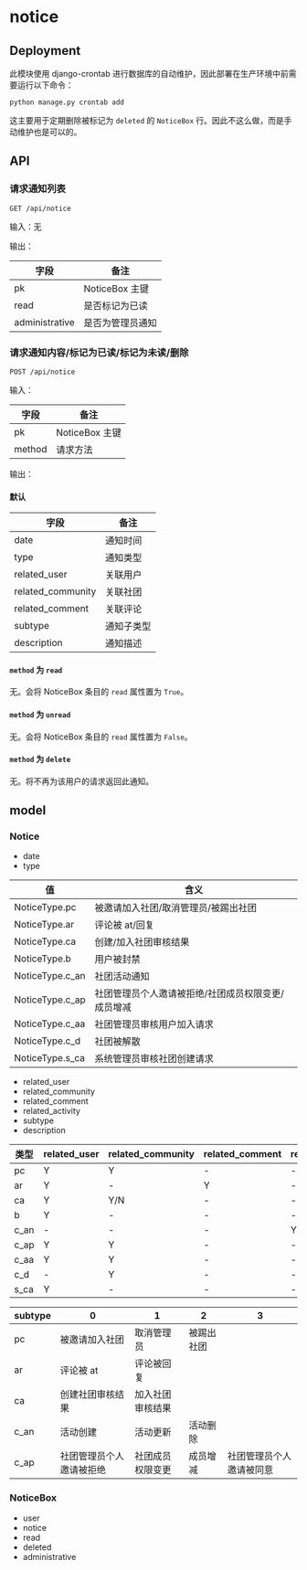 # notice

## Deployment

此模块使用 django-crontab 进行数据库的自动维护，因此部署在生产环境中前需要运行以下命令：

```shell
python manage.py crontab add
```

这主要用于定期删除被标记为 `deleted` 的 `NoticeBox` 行。因此不这么做，而是手动维护也是可以的。

## API

### 请求通知列表

`GET /api/notice`

输入：无

输出：

| 字段 | 备注 |
| -- | -- |
| pk | NoticeBox 主键 |
| read | 是否标记为已读 |
| administrative | 是否为管理员通知 |

### 请求通知内容/标记为已读/标记为未读/删除

`POST /api/notice`

输入：

| 字段 | 备注 |
| -- | -- |
| pk | NoticeBox 主键 |
| method | 请求方法 |

输出：

#### 默认

| 字段 | 备注 |
| -- | -- |
| date | 通知时间 |
| type | 通知类型 |
| related_user | 关联用户 |
| related_community | 关联社团 |
| related_comment | 关联评论 |
| subtype | 通知子类型 |
| description | 通知描述 |

#### `method` 为 `read`

无。会将 NoticeBox 条目的 `read` 属性置为 `True`。

#### `method` 为 `unread`

无。会将 NoticeBox 条目的 `read` 属性置为 `False`。

#### `method` 为 `delete`

无。将不再为该用户的请求返回此通知。

## model

### Notice

+ date
+ type

| 值               | 含义                                               |
| ---------------- | -------------------------------------------------- |
| NoticeType.pc   | 被邀请加入社团/取消管理员/被踢出社团          |
| NoticeType.ar   | 评论被 at/回复                                     |
| NoticeType.ca   | 创建/加入社团审核结果                              |
| NoticeType.b    | 用户被封禁                                         |
| NoticeType.c_an   | 社团活动通知                               |
| NoticeType.c_ap | 社团管理员个人邀请被拒绝/社团成员权限变更/成员增减 |
| NoticeType.c_aa | 社团管理员审核用户加入请求                         |
| NoticeType.c_d  | 社团被解散                                         |
| NoticeType.s_ca | 系统管理员审核社团创建请求                         |

+ related_user
+ related_community
+ related_comment
+ related_activity
+ subtype
+ description

| 类型 | related_user | related_community | related_comment | related_activity | subtype | description |
| ---- | ------------ | ----------------- | --------------- | ---------------- | ------- | ----------- |
| pc   | Y            | Y                 | -               | -                | Y       | -           |
| ar   | Y            | -                 | Y               | -                | Y       | -           |
| ca   | Y            | Y/N               | -               | -                | Y       | Y           |
| b    | Y            | -                 | -               | -                | -       | Y           |
| c_an | -            | -                 | -               | Y                | Y       | -           |
| c_ap | Y            | Y                 | -               | -                | Y       | -           |
| c_aa | Y            | Y                 | -               | -                | -       | Y           |
| c_d  | -            | Y                 | -               | -                | -       | Y           |
| s_ca | Y            | -                 | -               | -                | -       | Y           |

| subtype | 0                        | 1                | 2          | 3          |
| ------- | ------------------------ | ---------------- | ---------- | ---------- |
| pc      | 被邀请加入社团           | 取消管理员       | 被踢出社团 |               |
| ar      | 评论被 at                | 评论被回复       |            |              |
| ca      | 创建社团审核结果         | 加入社团审核结果 |            |              |
| c_an    | 活动创建                 | 活动更新         | 活动删除   |              |
| c_ap    | 社团管理员个人邀请被拒绝 | 社团成员权限变更 | 成员增减   | 社团管理员个人邀请被同意 |

### NoticeBox

+ user
+ notice
+ read
+ deleted
+ administrative
